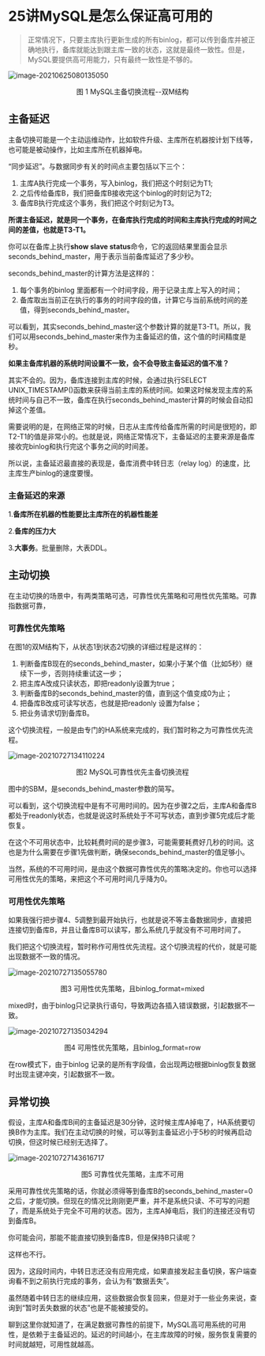 # 25讲MySQL是怎么保证高可用的

> 正常情况下，只要主库执行更新生成的所有binlog，都可以传到备库并被正确地执行，备库就能达到跟主库一致的状态，这就是最终一致性。但是，MySQL要提供高可用能力，只有最终一致性是不够的。

![image-20210625080135050](图片/image-20210625080135050.png)

<center>图 1 MySQL主备切换流程--双M结构</center>

## 主备延迟

主备切换可能是一个主动运维动作，比如软件升级、主库所在机器按计划下线等，也可能是被动操作，比如主库所在机器掉电。

“同步延迟”。与数据同步有关的时间点主要包括以下三个：

1. 主库A执行完成一个事务，写入binlog，我们把这个时刻记为T1;
2. 之后传给备库B，我们把备库B接收完这个binlog的时刻记为T2;
3. 备库B执行完成这个事务，我们把这个时刻记为T3。

**所谓主备延迟，就是同一个事务，在备库执行完成的时间和主库执行完成的时间之间的差值，也就是T3-T1。**

你可以在备库上执行**show slave status**命令，它的返回结果里面会显示seconds_behind_master，用于表示当前备库延迟了多少秒。

seconds_behind_master的计算方法是这样的：

1. 每个事务的binlog 里面都有一个时间字段，用于记录主库上写入的时间；
2. 备库取出当前正在执行的事务的时间字段的值，计算它与当前系统时间的差值，得到seconds_behind_master。

可以看到，其实seconds_behind_master这个参数计算的就是T3-T1。所以，我们可以用seconds_behind_master来作为主备延迟的值，这个值的时间精度是秒。

**如果主备库机器的系统时间设置不一致，会不会导致主备延迟的值不准？**

其实不会的。因为，备库连接到主库的时候，会通过执行SELECT UNIX_TIMESTAMP()函数来获得当前主库的系统时间。如果这时候发现主库的系统时间与自己不一致，备库在执行seconds_behind_master计算的时候会自动扣掉这个差值。

需要说明的是，在网络正常的时候，日志从主库传给备库所需的时间是很短的，即T2-T1的值是非常小的。也就是说，网络正常情况下，主备延迟的主要来源是备库接收完binlog和执行完这个事务之间的时间差。

所以说，主备延迟最直接的表现是，备库消费中转日志（relay log）的速度，比主库生产binlog的速度要慢。

### 主备延迟的来源

1.**备库所在机器的性能要比主库所在的机器性能差**

2.**备库的压力大**

3.**大事务**。批量删除，大表DDL。

## 主动切换

在主动切换的场景中，有两类策略可选，可靠性优先策略和可用性优先策略。可靠指数据可靠，

### 可靠性优先策略

在图1的双M结构下，从状态1到状态2切换的详细过程是这样的：

1. 判断备库B现在的seconds_behind_master，如果小于某个值（比如5秒）继续下一步，否则持续重试这一步；
2. 把主库A改成只读状态，即把readonly设置为true；
3. 判断备库B的seconds_behind_master的值，直到这个值变成0为止；
4. 把备库B改成可读写状态，也就是把readonly 设置为false；
5. 把业务请求切到备库B。

这个切换流程，一般是由专门的HA系统来完成的，我们暂时称之为可靠性优先流程。

![image-20210727134110224](图片/image-20210727134110224.png)

<center>图2 MySQL可靠性优先主备切换流程</center>

图中的SBM，是seconds_behind_master参数的简写。

可以看到，这个切换流程中是有不可用时间的。因为在步骤2之后，主库A和备库B都处于readonly状态，也就是说这时系统处于不可写状态，直到步骤5完成后才能恢复。

在这个不可用状态中，比较耗费时间的是步骤3，可能需要耗费好几秒的时间。这也是为什么需要在步骤1先做判断，确保seconds_behind_master的值足够小。

当然，系统的不可用时间，是由这个数据可靠性优先的策略决定的。你也可以选择可用性优先的策略，来把这个不可用时间几乎降为0。

### 可用性优先策略

如果我强行把步骤4、5调整到最开始执行，也就是说不等主备数据同步，直接把连接切到备库B，并且让备库B可以读写，那么系统几乎就没有不可用时间了。

我们把这个切换流程，暂时称作可用性优先流程。这个切换流程的代价，就是可能出现数据不一致的情况。

![image-20210727135055780](图片/image-20210727135055780.png)

<center>图3 可用性优先策略，且binlog_format=mixed</center>

mixed时，由于binlog只记录执行语句，导致两边各插入错误数据，引起数据不一致。

![image-20210727135034294](图片/image-20210727135034294.png)

<center>图4 可用性优先策略，且binlog_format=row</center>

在row模式下，由于binlog 记录的是所有字段值，会出现两边根据binlog恢复数据时出现主键冲突，引起数据不一致。

### 

## 异常切换

假设，主库A和备库B间的主备延迟是30分钟，这时候主库A掉电了，HA系统要切换B作为主库。我们在主动切换的时候，可以等到主备延迟小于5秒的时候再启动切换，但这时候已经别无选择了。

![image-20210727143616717](图片/image-20210727143616717.png)

<center>图5 可靠性优先策略，主库不可用</center>

采用可靠性优先策略的话，你就必须得等到备库B的seconds_behind_master=0之后，才能切换。但现在的情况比刚刚更严重，并不是系统只读、不可写的问题了，而是系统处于完全不可用的状态。因为，主库A掉电后，我们的连接还没有切到备库B。

你可能会问，那能不能直接切换到备库B，但是保持B只读呢？

这样也不行。

因为，这段时间内，中转日志还没有应用完成，如果直接发起主备切换，客户端查询看不到之前执行完成的事务，会认为有“数据丢失”。

虽然随着中转日志的继续应用，这些数据会恢复回来，但是对于一些业务来说，查询到“暂时丢失数据的状态”也是不能被接受的。

聊到这里你就知道了，在满足数据可靠性的前提下，MySQL高可用系统的可用性，是依赖于主备延迟的。延迟的时间越小，在主库故障的时候，服务恢复需要的时间就越短，可用性就越高。